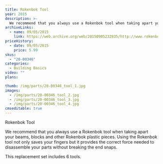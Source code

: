 ```yaml
---
title: Rokenbok Tool
year: 2015
description: >-
  We recommend that you always use a Rokenbok tool when taking apart your beams, blocks and other Rokenbok plastic pieces. Using the Rokenbok tool not only saves your fingers but it provides the correct force needed to disassemble your parts without breaking the end snaps.
archiveLinks:
  - name: 09/05/2015
    link: https://web.archive.org/web/20150905232835/http://www.rokenbok.com/shop/spare-parts/rokenbok-tool
priceHistory:
  - date: 09/05/2015
    price: 5.99
skus:
  - "20-00346"
categories: 
  - Building Basics
video: ""
plans:

thumb: /img/parts/20-00346_tool_1.jpg
images:
  - /img/parts/20-00346_tool_2.jpg
  - /img/parts/20-00346_tool_3.jpg
  - /img/parts/20-00346_tool_4.jpg
cmseditable: true
---
```

Rokenbok Tool

We recommend that you always use a Rokenbok tool when taking apart your beams, blocks and other Rokenbok plastic pieces. Using the Rokenbok tool not only saves your fingers but it provides the correct force needed to disassemble your parts without breaking the end snaps.

This replacement set includes 6 tools.
